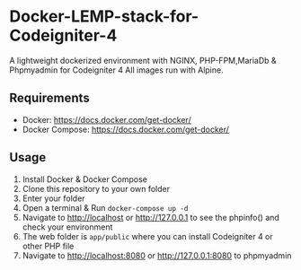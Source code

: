 # Docker-LEMP-stack-for-Codeigniter-4
A lightweight dockerized environment with NGINX, PHP-FPM,MariaDb &amp; Phpmyadmin for Codeigniter 4
All images run with Alpine.


## Requirements

* Docker: https://docs.docker.com/get-docker/
* Docker Compose: https://docs.docker.com/get-docker/

## Usage

1. Install Docker & Docker Compose
2. Clone this repository to your own folder
3. Enter your folder 
4. Open a terminal & Run `docker-compose up -d`
5. Navigate to <http://localhost> or <http://127.0.0.1> to see the phpinfo() and check your environment
6. The web folder is `app/public` where you can install Codeigniter 4 or other PHP file
7. Navigate to <http://localhost:8080> or <http://127.0.0.1:8080> to phpmyadmin
